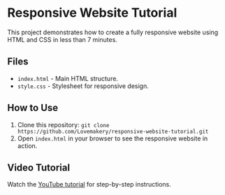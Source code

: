 # Responsive Website Tutorial

This project demonstrates how to create a fully responsive website using HTML and CSS in less than 7 minutes.

## Files
- `index.html` - Main HTML structure.
- `style.css` - Stylesheet for responsive design.

## How to Use
1. Clone this repository: `git clone https://github.com/Lovemakery/responsive-website-tutorial.git`
2. Open `index.html` in your browser to see the responsive website in action.

## Video Tutorial
Watch the [YouTube tutorial](https://www.youtube.com/watch?v=example) for step-by-step instructions.
